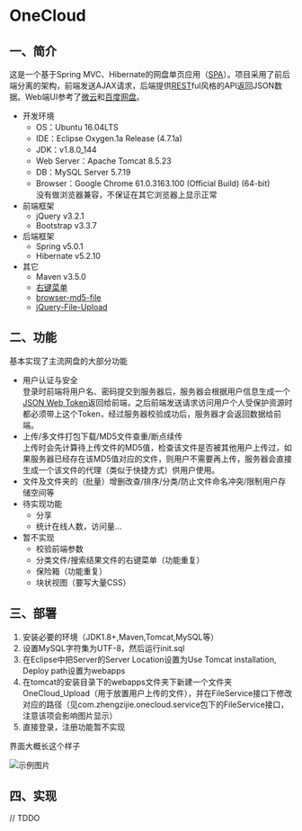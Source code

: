 # OneCloud
## 一、简介
这是一个基于Spring MVC、Hibernate的网盘单页应用（[SPA](https://en.wikipedia.org/wiki/Single-page_application)）。项目采用了前后端分离的架构，前端发送AJAX请求，后端提供[REST](https://en.wikipedia.org/wiki/Representational_state_transfer)ful风格的API返回JSON数据。Web端UI参考了[微云](https://www.weiyun.com/)和[百度网盘](https://pan.baidu.com/)。

- 开发环境
    - OS：Ubuntu 16.04LTS
    - IDE：Eclipse Oxygen.1a Release (4.7.1a)
    - JDK：v1.8.0_144
    - Web Server：Apache Tomcat 8.5.23
    - DB：MySQL Server 5.7.19
    - Browser：Google Chrome 61.0.3163.100 (Official Build) (64-bit)  
    没有做浏览器兼容，不保证在其它浏览器上显示正常
- 前端框架
    - jQuery v3.2.1
    - Bootstrap v3.3.7
- 后端框架
    - Spring v5.0.1
    - Hibernate v5.2.10
- 其它
    - Maven v3.5.0
    - [右键菜单](https://github.com/dgoguerra/bootstrap-menu)
    - [browser-md5-file](https://github.com/forsigner/browser-md5-file)
    - [jQuery-File-Upload](https://github.com/blueimp/jQuery-File-Upload)
## 二、功能
基本实现了主流网盘的大部分功能

- 用户认证与安全  
  登录时前端将用户名、密码提交到服务器后，服务器会根据用户信息生成一个[JSON Web Token](https://github.com/jwtk/jjwt)返回给前端，之后前端发送请求访问用户个人受保护资源时都必须带上这个Token，经过服务器校验成功后，服务器才会返回数据给前端。
- 上传/多文件打包下载/MD5文件查重/断点续传  
  上传时会先计算待上传文件的MD5值，检查该文件是否被其他用户上传过，如果服务器已经存在该MD5值对应的文件，则用户不需要再上传，服务器会直接生成一个该文件的代理（类似于快捷方式）供用户使用。
- 文件及文件夹的（批量）增删改查/排序/分类/防止文件命名冲突/限制用户存储空间等  
- 待实现功能  
    - 分享
    - 统计在线人数，访问量...
- 暂不实现  
    - 校验前端参数
    - 分类文件/搜索结果文件的右键菜单（功能重复）
    - 保险箱（功能重复）
    - 块状视图（要写大量CSS）

## 三、部署

1. 安装必要的环境（JDK1.8+,Maven,Tomcat,MySQL等）
2. 设置MySQL字符集为UTF-8，然后运行init.sql
3. 在Eclipse中把Server的Server Location设置为Use Tomcat installation, Deploy path设置为webapps
4. 在tomcat的安装目录下的webapps文件夹下新建一个文件夹OneCloud_Upload（用于放置用户上传的文件），并在FileService接口下修改对应的路径（见com.zhengzijie.onecloud.service包下的FileService接口，注意该项会影响图片显示）
5. 直接登录，注册功能暂不实现

界面大概长这个样子

![示例图片](https://github.com/zhengzijie96/OneCloud/blob/master/preview.png)

## 四、实现
// TDDO





